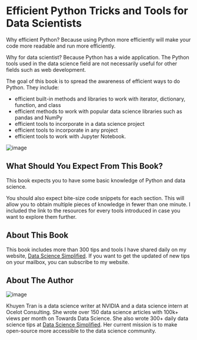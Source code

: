# Efficient Python Tricks and Tools for Data Scientists  

Why efficient Python? Because using Python more efficiently will make your code more readable and run more efficiently.

Why for data scientist? Because Python has a wide application. The Python tools used in the data science field are not necessarily useful for other fields such as web development. 

The goal of this book is to spread the awareness of efficient ways to do Python. They include:
* efficient built-in methods and libraries to work with iterator, dictionary, function, and class
* efficient methods to work with popular data science libraries such as pandas and NumPy
* efficient tools to incorporate in a data science project
* efficient tools to incorporate in any project
* efficient tools to work with Jupyter Notebook.

![image](tools.png)

## What Should You Expect From This Book?
This book expects you to have some basic knowledge of Python and data science. 

You should also expect bite-size code snippets for each section. This will allow you to obtain multiple pieces of knowledge in fewer than one minute. I included the link to the resources for every tools introduced in case you want to explore them further. 

## About This Book
This book includes more than 300 tips and tools I have shared daily on my website, [Data Science Simplified](https://mathdatasimplified.com/). If you want to get the updated of new tips on your mailbox, you can subscribe to my website. 

## About The Author

![image](mypic.jpeg)

Khuyen Tran is a data science writer at NVIDIA and a data science intern at Ocelot Consulting. She wrote over 150 data science articles with 100k+ views per month on Towards Data Science. She also wrote 300+ daily data science tips at [Data Science Simplified](https://mathdatasimplified.com/). Her current mission is to make open-source more accessible to the data science community. 


